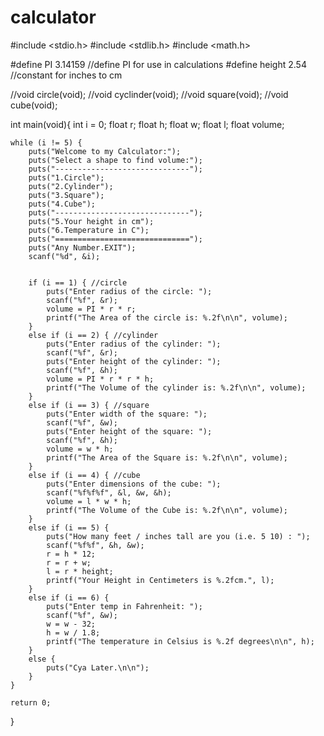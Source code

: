 calculator
==========

#include <stdio.h>
#include <stdlib.h>
#include <math.h>

#define PI 3.14159 //define PI for use in calculations
#define height 2.54 //constant for inches to cm

//void circle(void);
//void cyclinder(void);
//void square(void);
//void cube(void);

int main(void){
	int i = 0;
	float r;
	float h;
	float w;
	float l;
	float volume;
	
	while (i != 5) {
		puts("Welcome to my Calculator:");
		puts("Select a shape to find volume:");
		puts("------------------------------");
		puts("1.Circle");
		puts("2.Cylinder");
		puts("3.Square");
		puts("4.Cube");
		puts("------------------------------");
		puts("5.Your height in cm");
		puts("6.Temperature in C");
		puts("==============================");
		puts("Any Number.EXIT");
		scanf("%d", &i);


		if (i == 1) { //circle
			puts("Enter radius of the circle: ");
			scanf("%f", &r);
			volume = PI * r * r;
			printf("The Area of the circle is: %.2f\n\n", volume);
		}
		else if (i == 2) { //cylinder
			puts("Enter radius of the cylinder: ");
			scanf("%f", &r);
			puts("Enter height of the cylinder: ");
			scanf("%f", &h);
			volume = PI * r * r * h;
			printf("The Volume of the cylinder is: %.2f\n\n", volume);
		}
		else if (i == 3) { //square
			puts("Enter width of the square: ");
			scanf("%f", &w);
			puts("Enter height of the square: ");
			scanf("%f", &h);
			volume = w * h;
			printf("The Area of the Square is: %.2f\n\n", volume);
		}
		else if (i == 4) { //cube
			puts("Enter dimensions of the cube: ");
			scanf("%f%f%f", &l, &w, &h);
			volume = l * w * h;
			printf("The Volume of the Cube is: %.2f\n\n", volume);
		}
		else if (i == 5) {
			puts("How many feet / inches tall are you (i.e. 5 10) : ");
			scanf("%f%f", &h, &w);
			r = h * 12;
			r = r + w;
			l = r * height;
			printf("Your Height in Centimeters is %.2fcm.", l);
		}
		else if (i == 6) {
			puts("Enter temp in Fahrenheit: ");
			scanf("%f", &w);
			w = w - 32;
			h = w / 1.8;	
			printf("The temperature in Celsius is %.2f degrees\n\n", h);		
		}
		else {
			puts("Cya Later.\n\n");
		}
	}

	return 0;
}

